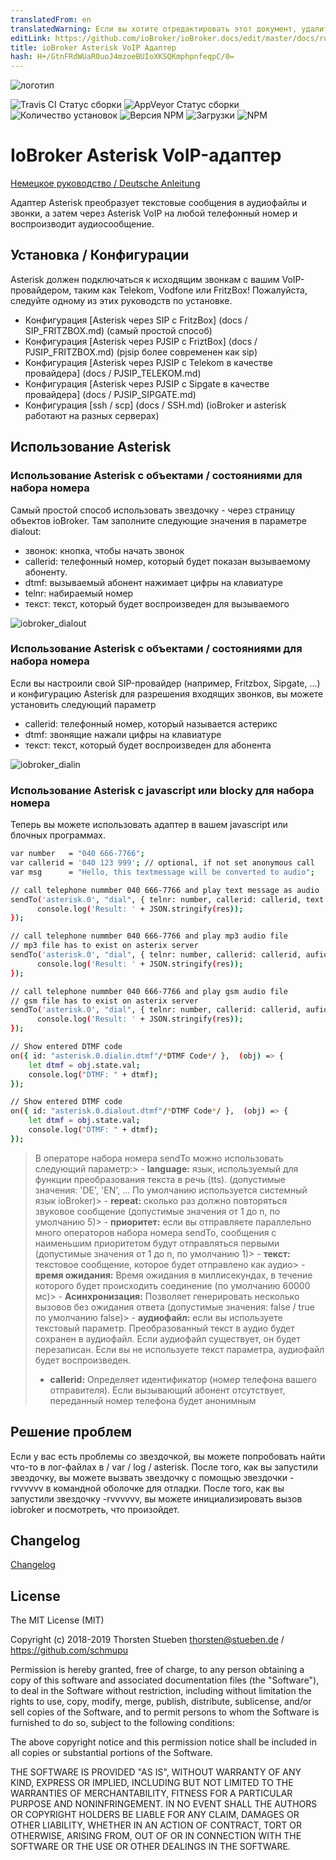 ```yaml
---
translatedFrom: en
translatedWarning: Если вы хотите отредактировать этот документ, удалите поле «translatedFrom», в противном случае этот документ будет снова автоматически переведен
editLink: https://github.com/ioBroker/ioBroker.docs/edit/master/docs/ru/adapterref/iobroker.asterisk/README.md
title: ioBroker Asterisk VoIP Адаптер
hash: H+/GtnFRdWUaR0uoJ4mzoeBUIoXKSQKmphpnfeqpC/0=
---
```

![логотип](../../../en/adapterref/iobroker.asterisk/admin/asterisk.png)

![Travis CI Статус сборки](https://travis-ci.org/schmupu/ioBroker.asterisk.svg?branch=master)
![AppVeyor Статус сборки](https://ci.appveyor.com/api/projects/status/github/schmupu/ioBroker.asterisk?branch=master&svg=true)
![Количество установок](http://iobroker.live/badges/asterisk-stable.svg)
![Версия NPM](http://img.shields.io/npm/v/iobroker.asterisk.svg)
![Загрузки](https://img.shields.io/npm/dm/iobroker.asterisk.svg)
![NPM](https://nodei.co/npm/iobroker.asterisk.png?downloads=true)

# IoBroker Asterisk VoIP-адаптер
[Немецкое руководство / Deutsche Anleitung](README_DE.md)

Адаптер Asterisk преобразует текстовые сообщения в аудиофайлы и звонки, а затем через Asterisk VoIP на любой телефонный номер и воспроизводит аудиосообщение.

## Установка / Конфигурации
Asterisk должен подключаться к исходящим звонкам с вашим VoIP-провайдером, таким как Telekom, Vodfone или FritzBox! Пожалуйста, следуйте одному из этих руководств по установке.

- Конфигурация [Asterisk через SIP с FritzBox] (docs / SIP_FRITZBOX.md) (самый простой способ)
- Конфигурация [Asterisk через PJSIP с FriztBox] (docs / PJSIP_FRITZBOX.md) (pjsip более современен как sip)
- Конфигурация [Asterisk через PJSIP с Telekom в качестве провайдера] (docs / PJSIP_TELEKOM.md)
- Конфигурация [Asterisk через PJSIP с Sipgate в качестве провайдера] (docs / PJSIP_SIPGATE.md)
- Конфигурация [ssh / scp] (docs / SSH.md) (ioBroker и asterisk работают на разных серверах)

## Использование Asterisk
### Использование Asterisk с объектами / состояниями для набора номера
Самый простой способ использовать звездочку - через страницу объектов ioBroker. Там заполните следующие значения в параметре dialout:

* звонок: кнопка, чтобы начать звонок
* callerid: телефонный номер, который будет показан вызываемому абоненту.
* dtmf: вызываемый абонент нажимает цифры на клавиатуре
* telnr: набираемый номер
* текст: текст, который будет воспроизведен для вызываемого

![iobroker_dialout](../../../en/adapterref/iobroker.asterisk/docs/iobroker_dialout.png)

### Использование Asterisk с объектами / состояниями для набора номера
Если вы настроили свой SIP-провайдер (например, Fritzbox, Sipgate, ...) и конфигурацию Asterisk для разрешения входящих звонков, вы можете установить следующий параметр

* callerid: телефонный номер, который называется астерикс
* dtmf: звонящие нажали цифры на клавиатуре
* текст: текст, который будет воспроизведен для абонента

![iobroker_dialin](../../../en/adapterref/iobroker.asterisk/docs/iobroker_dialin.png)

### Использование Asterisk с javascript или blocky для набора номера
Теперь вы можете использовать адаптер в вашем javascript или блочных программах.

```sh
var number   = "040 666-7766";
var callerid = '040 123 999'; // optional, if not set anonymous call
var msg      = "Hello, this textmessage will be converted to audio";

// call telephone nummber 040 666-7766 and play text message as audio
sendTo('asterisk.0', "dial", { telnr: number, callerid: callerid, text:  msg},  (res) => {
      console.log('Result: ' + JSON.stringify(res));
});

// call telephone nummber 040 666-7766 and play mp3 audio file
// mp3 file has to exist on asterix server
sendTo('asterisk.0', "dial", { telnr: number, callerid: callerid, aufiofile: '/tmp/audio.mp3'},  (res) => {
      console.log('Result: ' + JSON.stringify(res));
});

// call telephone nummber 040 666-7766 and play gsm audio file
// gsm file has to exist on asterix server
sendTo('asterisk.0', "dial", { telnr: number, callerid: callerid, aufiofile: '/tmp/audio.gsm'},  (res) => {
      console.log('Result: ' + JSON.stringify(res));
});

// Show entered DTMF code
on({ id: "asterisk.0.dialin.dtmf"/*DTMF Code*/ },  (obj) => {
    let dtmf = obj.state.val;
    console.log("DTMF: " + dtmf);
});

// Show entered DTMF code
on({ id: "asterisk.0.dialout.dtmf"/*DTMF Code*/ },  (obj) => {
    let dtmf = obj.state.val;
    console.log("DTMF: " + dtmf);
});

```

> В операторе набора номера sendTo можно использовать следующий параметр:> - **language:** язык, используемый для функции преобразования текста в речь (tts). (допустимые значения: 'DE', 'EN', ... По умолчанию используется системный язык ioBroker)> - **repeat:** сколько раз должно повторяться звуковое сообщение (допустимые значения от 1 до n, по умолчанию 5)> - **приоритет:** если вы отправляете параллельно много операторов набора номера sendTo, сообщения с наименьшим приоритетом будут отправляться первыми (допустимые значения от 1 до n, по умолчанию 1)> - **текст:** текстовое сообщение, которое будет отправлено как аудио> - **время ожидания:** Время ожидания в миллисекундах, в течение которого будет происходить соединение (по умолчанию 60000 мс)> - **Асинхронизация:** Позволяет генерировать несколько вызовов без ожидания ответа (допустимые значения: false / true по умолчанию false)> - **аудиофайл:** если вы используете текстовый параметр. Преобразованный текст в аудио будет сохранен в аудиофайл. Если аудиофайл существует, он будет перезаписан. Если вы не используете текст параметра, аудиофайл будет воспроизведен.
> - **callerid:** Определяет идентификатор (номер телефона вашего отправителя). Если вызывающий абонент отсутствует, переданный номер телефона будет анонимным

## Решение проблем
Если у вас есть проблемы со звездочкой, вы можете попробовать найти что-то в лог-файлах в / var / log / asterisk. После того, как вы запустили звездочку, вы можете вызвать звездочку с помощью звездочки -rvvvvvv в командной оболочке для отладки. После того, как вы запустили звездочку -rvvvvvv, вы можете инициализировать вызов iobroker и посмотреть, что произойдет.

## Changelog

[Changelog](CHANGELOG.md)

## License
The MIT License (MIT)

Copyright (c) 2018-2019 Thorsten Stueben <thorsten@stueben.de> / <https://github.com/schmupu>

Permission is hereby granted, free of charge, to any person obtaining a copy
of this software and associated documentation files (the "Software"), to deal
in the Software without restriction, including without limitation the rights
to use, copy, modify, merge, publish, distribute, sublicense, and/or sell
copies of the Software, and to permit persons to whom the Software is
furnished to do so, subject to the following conditions:

The above copyright notice and this permission notice shall be included in
all copies or substantial portions of the Software.

THE SOFTWARE IS PROVIDED "AS IS", WITHOUT WARRANTY OF ANY KIND, EXPRESS OR
IMPLIED, INCLUDING BUT NOT LIMITED TO THE WARRANTIES OF MERCHANTABILITY,
FITNESS FOR A PARTICULAR PURPOSE AND NONINFRINGEMENT. IN NO EVENT SHALL THE
AUTHORS OR COPYRIGHT HOLDERS BE LIABLE FOR ANY CLAIM, DAMAGES OR OTHER
LIABILITY, WHETHER IN AN ACTION OF CONTRACT, TORT OR OTHERWISE, ARISING FROM,
OUT OF OR IN CONNECTION WITH THE SOFTWARE OR THE USE OR OTHER DEALINGS IN
THE SOFTWARE.
